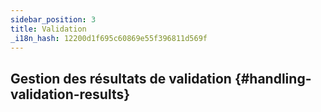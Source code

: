 ```yaml
---
sidebar_position: 3
title: Validation
_i18n_hash: 12200d1f695c60869e55f396811d569f
---
```

## Gestion des résultats de validation {#handling-validation-results}
